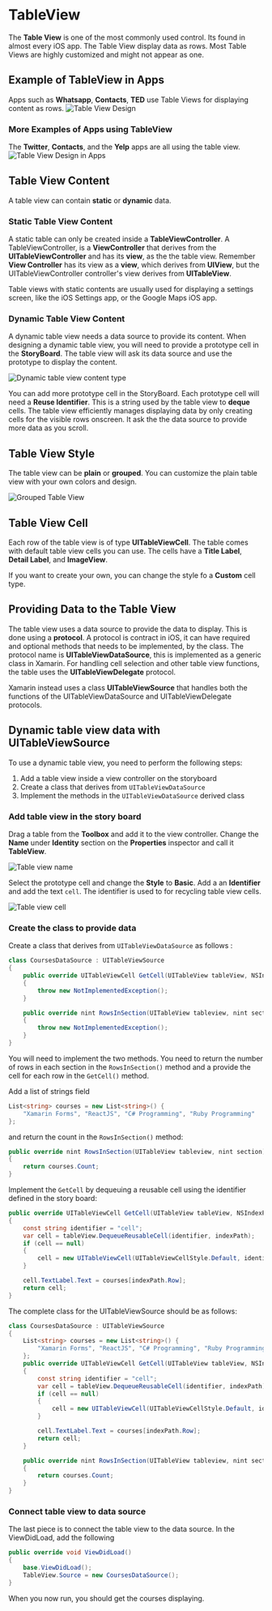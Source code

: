 # TableView

The **Table View** is one of the most commonly used control. Its found in almost every iOS app. The Table View display data
as rows. Most Table Views are highly customized and might not appear as one.

## Example of TableView in Apps
Apps such as **Whatsapp**, **Contacts**, **TED** use Table Views for displaying content as rows.
![Table View Design][1]

### More Examples of Apps using TableView
The **Twitter**, **Contacts**, and the **Yelp** apps are all using the table view.
![Table View Design in Apps][2]

## Table View Content
A table view can contain **static** or **dynamic** data. 

### Static Table View Content
A static table can only be created inside a **TableViewController**. A TableViewController, is a **ViewController** that derives
from the **UITableViewController** and has its **view**, as the the table view. Remember **View Controller** has its view as a **view**, which 
derives from **UIView**, but the UITableViewController controller's view derives from **UITableView**.  


Table views with static contents are usually used for displaying a settings screen, like the iOS Settings app, or the Google Maps
iOS app.


### Dynamic Table View Content
A dynamic table view needs a data source to provide its content. When designing  a dynamic table view, you will need to provide
a prototype cell in the **StoryBoard**. The table view will ask its data source and use the prototype to display the content.

![Dynamic table view content type][4]

You can add more prototype cell in the StoryBoard. Each prototype cell will need a **Reuse Identifier**. This is a string used
by the table view to **deque** cells. The table view efficiently manages displaying data by only creating cells for the visible
rows onscreen. It ask the the data source to provide more data as you scroll.

## Table View Style
The table view can be **plain** or **grouped**. You can customize the plain table view with your own colors and design.

![Grouped Table View][5]

## Table View Cell
Each row of the table view is of type **UITableViewCell**. The table comes with default table view cells you can use. The cells
have a **Title Label**, **Detail Label**, and **ImageView**.

If you want to create your own, you can change the style fo a **Custom** cell type.

## Providing Data to the Table View
The table view uses a data source to provide the data to display. This is done using a **protocol**. A protocol is contract in iOS, it can have required and optional methods that needs to be implemented,
by the class. The protocol name is **UITableViewDataSource**, this is implemented as a generic class in Xamarin. For handling cell selection and other table view functions, 
the table uses the **UITableViewDelegate** protocol.

Xamarin instead uses a class **UITableViewSource** that handles both the functions of the UITableViewDataSource and UITableViewDelegate protocols.


## Dynamic table view data with UITableViewSource

To use a dynamic table view, you need to perform the following steps:

1. Add a table view inside a view controller on the storyboard
2. Create a class that derives from `UITableViewDataSource`
3. Implement the methods in the `UITableViewDataSource` derived class

### Add table view in the story board

Drag a table from the **Toolbox** and add it to the view controller. Change the **Name** under **Identity** section on the **Properties** inspector and call it **TableView**.

![Table view name][9]

Select the prototype cell and change the **Style** to **Basic**. Add a an **Identifier** and add the text `cell`. The identifier is used to for recycling table view cells.

![Table view cell][8]

### Create the class to provide data 

Create a class that derives from `UITableViewDataSource` as follows :

```csharp
class CoursesDataSource : UITableViewSource
{
    public override UITableViewCell GetCell(UITableView tableView, NSIndexPath indexPath)
    {
        throw new NotImplementedException();
    }

    public override nint RowsInSection(UITableView tableview, nint section)
    {
        throw new NotImplementedException();
    }
}
```

You will need to implement the two methods. You need to return the number of rows in each section in the `RowsInSection()` method and a provide the cell for each row in the `GetCell()` method.

Add a list of strings field

```csharp
List<string> courses = new List<string>() {
    "Xamarin Forms", "ReactJS", "C# Programming", "Ruby Programming"
};
```

and return the count in the `RowsInSection()` method:

```csharp
public override nint RowsInSection(UITableView tableview, nint section)
{
    return courses.Count;
}
```

Implement the `GetCell` by dequeuing a reusable cell using the identifier defined in the story board:

```csharp
public override UITableViewCell GetCell(UITableView tableView, NSIndexPath indexPath)
{
    const string identifier = "cell";
    var cell = tableView.DequeueReusableCell(identifier, indexPath);
    if (cell == null)
    {
        cell = new UITableViewCell(UITableViewCellStyle.Default, identifier);
    }

    cell.TextLabel.Text = courses[indexPath.Row];
    return cell;
}
```

The complete class for the UITableViewSource should be as follows:

```csharp
class CoursesDataSource : UITableViewSource
{
    List<string> courses = new List<string>() {
        "Xamarin Forms", "ReactJS", "C# Programming", "Ruby Programming"
    };
    public override UITableViewCell GetCell(UITableView tableView, NSIndexPath indexPath)
    {
        const string identifier = "cell";
        var cell = tableView.DequeueReusableCell(identifier, indexPath);
        if (cell == null)
        {
            cell = new UITableViewCell(UITableViewCellStyle.Default, identifier);
        }

        cell.TextLabel.Text = courses[indexPath.Row];
        return cell;
    }

    public override nint RowsInSection(UITableView tableview, nint section)
    {
        return courses.Count;
    }
}
```

### Connect table view to data source

The last piece is to connect the table view to the data source. In the ViewDidLoad, add the following

```csharp
public override void ViewDidLoad()
{
    base.ViewDidLoad();
    TableView.Source = new CoursesDataSource();
}
```

When you now run, you should get the courses displaying.

[1]: images/tableview-design-examples.jpg
[2]: images/tableview-in-apps.jpg
[3]: images/tableview-content.png
[4]: images/table-view-content-type.png
[5]: images/grouped-tableview.png
[7]: images/tableview.png
[8]: images/table-view-cell.png
[9]: images/table-view-name.png